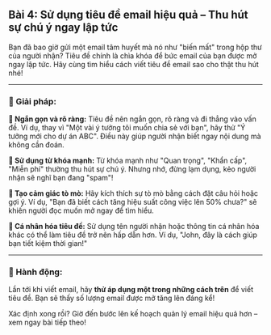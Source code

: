 ## Bài 4: Sử dụng tiêu đề email hiệu quả – Thu hút sự chú ý ngay lập tức

Bạn đã bao giờ gửi một email tâm huyết mà nó như "biến mất" trong hộp thư của người nhận? Tiêu đề chính là chìa khóa để bức email của bạn được mở ngay lập tức. Hãy cùng tìm hiểu cách viết tiêu đề email sao cho thật thu hút nhé!

---

### 📌 Giải pháp:

**🔹 Ngắn gọn và rõ ràng:**
Tiêu đề nên ngắn gọn, rõ ràng và đi thẳng vào vấn đề. Ví dụ, thay vì "Một vài ý tưởng tôi muốn chia sẻ với bạn", hãy thử "Ý tưởng mới cho dự án ABC". Điều này giúp người nhận biết ngay nội dung mà không cần đoán.

**🔹 Sử dụng từ khóa mạnh:**
Từ khóa mạnh như "Quan trọng", "Khẩn cấp", "Miễn phí" thường thu hút sự chú ý. Nhưng nhớ, đừng lạm dụng, kẻo người nhận sẽ nghĩ bạn đang "spam"!

**🔹 Tạo cảm giác tò mò:**
Hãy kích thích sự tò mò bằng cách đặt câu hỏi hoặc gợi ý. Ví dụ, "Bạn đã biết cách tăng hiệu suất công việc lên 50% chưa?" sẽ khiến người đọc muốn mở ngay để tìm hiểu.

**🔹 Cá nhân hóa tiêu đề:**
Sử dụng tên người nhận hoặc thông tin cá nhân hóa khác có thể làm tiêu đề trở nên hấp dẫn hơn. Ví dụ, "John, đây là cách giúp bạn tiết kiệm thời gian!"

---

### 🚀 Hành động:

Lần tới khi viết email, hãy **thử áp dụng một trong những cách trên** để viết tiêu đề. Bạn sẽ thấy số lượng email được mở tăng lên đáng kể!

Xác định xong rồi? Giờ đến bước lên kế hoạch quản lý email hiệu quả hơn – xem ngay bài tiếp theo!